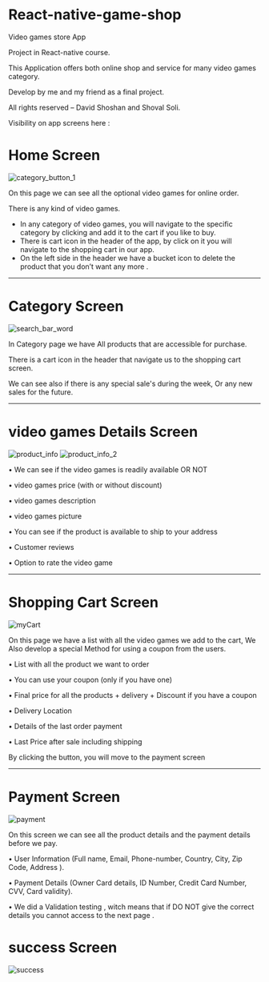 # React-native-game-shop


Video games store App

Project in React-native course.

This Application offers both online shop and service for many video games category.

Develop by me and my friend as a final project. 

All rights reserved – David Shoshan and Shoval Soli.

Visibility on app screens here :  

# Home Screen 

 ![category_button_1](https://user-images.githubusercontent.com/93195038/162632993-77315b8f-3781-4256-bd00-78c16b90e405.jpg)



On this page we can see all the optional video games for online order. 

There is any kind of video games.
* In any category of video games, you will navigate to the specific category by clicking
 and add it to the cart if you like to buy.
* There is cart icon in the header of the app, by click on it you will navigate to the shopping cart in our app.
* On the left side in the header we have a bucket icon to delete the product that you don’t want any more .

---------------------------------------------------------
# Category Screen 


![search_bar_word](https://user-images.githubusercontent.com/93195038/162633007-6c08f818-ff68-45d5-a695-72507efb4876.jpg)



In Category page we have
All products that are accessible for purchase. 

There is a cart icon in the header that navigate us to the shopping cart screen. 

We can see also if there is any special sale's during the week,
Or any new sales for the future.

---------------------------------------------------------
# video games Details Screen 


![product_info](https://user-images.githubusercontent.com/93195038/162633019-df52dc85-31ff-4e5a-8f43-9b410b21e31c.jpg)
![product_info_2](https://user-images.githubusercontent.com/93195038/162633025-de5878b9-576b-46d4-95b4-e81e3fa19e4b.jpg)


•	We can see if the video games is readily available OR NOT

•	video games price (with or without discount)

•	video games description

•	video games picture

•	You can see if the product is available to ship to your address

•	Customer reviews

•	Option to rate the video game

---------------------------------------------------------
# Shopping Cart Screen 

![myCart](https://user-images.githubusercontent.com/93195038/162633037-2c209726-1701-4c43-9282-2a987495d09e.jpg)


On this page we have a list with all the video games we add to the cart,
We Also develop a special Method for using a coupon from the users.

•	List with all the product we want to order

•	You can use your coupon (only if you have one)

•	Final price for all the products + delivery + Discount if you have a coupon

•	Delivery Location

•	Details of the last order payment

•	Last Price after sale including shipping

By clicking the button, you will move to the payment screen 

---------------------------------------------------------
# Payment Screen 

![payment](https://user-images.githubusercontent.com/93195038/162633058-6ba28833-f376-419c-b875-7827716a642e.jpg)





On this screen we can see all the product details and the payment details before we pay.

•	User Information (Full name, Email, Phone-number, Country, City, Zip Code, Address ).

•	Payment Details (Owner Card details, ID Number, Credit Card Number, CVV, Card validity).

•	We did a Validation testing , witch means that if DO NOT give the correct details you cannot  access to the next page .


# success Screen 

![success](https://user-images.githubusercontent.com/93195038/162633074-5445d149-f54b-4fb1-b1d4-7deb2ebe59f8.jpg)

